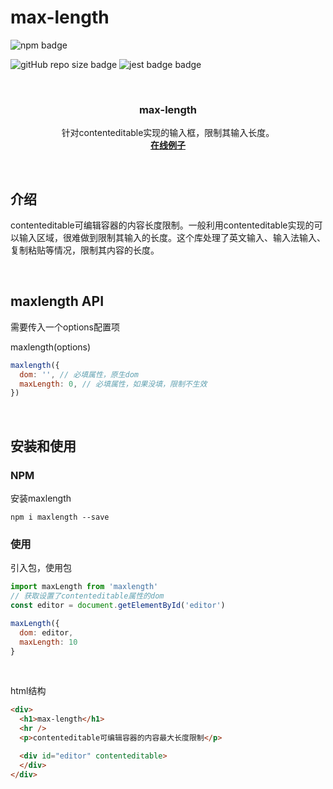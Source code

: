 # max-length

<!-- Badge -->
![npm badge](https://img.shields.io/npm/v/max-length)
<!-- ![gitHub release badge](https://img.shields.io/github/v/release/Gavin-yh/max-length) -->
<!-- ![gitHub tag badge](https://img.shields.io/github/v/tag/Gavin-yh/max-length) -->
![gitHub repo size badge](https://img.shields.io/github/repo-size/Gavin-yh/max-length)
![jest badge badge](https://img.shields.io/badge/unit%20test-jest-yellowgreen)

<br />

<p align="center">
  <h3 align="center">max-length</h3>

  <p align="center">
    针对contenteditable实现的输入框，限制其输入长度。
    <br />
    <a href="https://gavin-yh.github.io/max-length/"><strong>在线例子</strong></a>
    <br />
  </p>
</p>

<br />

##  介绍

contenteditable可编辑容器的内容长度限制。一般利用contenteditable实现的可以输入区域，很难做到限制其输入的长度。这个库处理了英文输入、输入法输入、复制粘贴等情况，限制其内容的长度。

<br />

## maxlength API
需要传入一个options配置项

maxlength(options)

```js
maxlength({
  dom: '', // 必填属性，原生dom
  maxLength: 0, // 必填属性，如果没填，限制不生效
})
```

<br />

## 安装和使用
### NPM
安装maxlength
```base
npm i maxlength --save
```

### 使用
引入包，使用包
```js
import maxLength from 'maxlength'
// 获取设置了contenteditable属性的dom
const editor = document.getElementById('editor')

maxLength({
  dom: editor,
  maxLength: 10
}
```

<br />

html结构
```html
<div>
  <h1>max-length</h1>
  <hr />
  <p>contenteditable可编辑容器的内容最大长度限制</p>

  <div id="editor" contenteditable>
  </div>
</div>
```